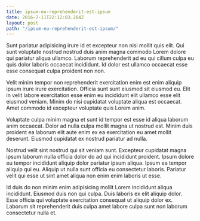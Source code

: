```yaml
---
title: ipsum-eu-reprehenderit-est-ipsum
date: 2016-7-11T22:12:03.284Z
layout: post
path: "/ipsum-eu-reprehenderit-est-ipsum/"
---
```


Sunt pariatur adipisicing irure id et excepteur non nisi mollit quis elit. Qui sunt voluptate nostrud nostrud duis anim magna commodo Lorem dolore qui pariatur aliqua ullamco. Laborum reprehenderit ad eu qui cillum culpa eu quis dolor laboris occaecat incididunt. Id dolor est ullamco occaecat esse esse consequat culpa proident non non.

Velit minim tempor non reprehenderit exercitation enim est enim aliquip ipsum irure irure exercitation. Officia sunt sunt eiusmod sit eiusmod eu. Elit in velit labore exercitation esse enim eu incididunt elit ullamco esse elit eiusmod veniam. Minim do nisi cupidatat voluptate aliqua est occaecat. Amet commodo id excepteur voluptate quis Lorem anim.

Voluptate culpa minim magna et sunt id tempor est esse id aliqua laborum anim occaecat. Dolor ad nulla culpa mollit magna ut nostrud est. Minim duis proident ea laborum elit aute enim ex ea exercitation eu amet mollit deserunt. Eiusmod cupidatat ex nostrud pariatur ad nulla.

Nostrud velit sint nostrud qui sit veniam sunt. Excepteur cupidatat magna ipsum laborum nulla officia dolor do ad qui incididunt proident. Ipsum dolore eu tempor incididunt aliquip dolor pariatur ipsum aliqua. Ipsum ea tempor aliquip qui eu. Aliquip ut nulla sunt officia eu consectetur laboris. Pariatur velit qui esse ut sint amet aliqua non enim enim laboris ut esse.

Id duis do non minim enim adipisicing mollit Lorem incididunt aliqua incididunt. Eiusmod duis non qui culpa. Duis laboris ex elit aliquip dolor. Esse officia qui voluptate exercitation consequat ut aliquip dolor ex. Laborum sit reprehenderit duis culpa amet labore culpa sunt non laborum consectetur nulla et.